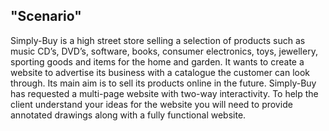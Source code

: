 <h2>"Scenario"</h2>
 <p>Simply-Buy is a high street store selling a selection of products such as music CD’s, DVD’s, software, books, consumer electronics, toys, jewellery, sporting goods and items for the home and garden. It wants to create a website to advertise its business with a catalogue the customer can look through.  Its main aim is to sell its products online in the future. Simply-Buy has requested a multi-page website with two-way interactivity. To help the client understand your ideas for the website you will need to provide annotated drawings along with a fully functional website.</p>
